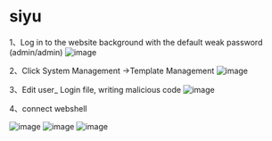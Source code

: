 # siyu
1、Log in to the website background with the default weak password (admin/admin)
![image](https://user-images.githubusercontent.com/52815221/193727021-5ad1808a-c6d2-484c-9092-8e47109e781e.png)

2、Click System Management ->Template Management
![image](https://user-images.githubusercontent.com/52815221/193727111-dc73e52e-3c07-48b9-ae80-517bd30230af.png)

3、Edit user_ Login file, writing malicious code 
![image](https://user-images.githubusercontent.com/52815221/193727231-6540f1db-af6f-457d-84dc-7c060eb509e1.png)

4、connect webshell

![image](https://user-images.githubusercontent.com/52815221/193727349-f65c5297-85b1-43f6-b30f-71b990fd7cda.png)
![image](https://user-images.githubusercontent.com/52815221/193727379-35d1603d-26c6-4d31-bab6-450da6e93071.png)
![image](https://user-images.githubusercontent.com/52815221/193727523-77fdbda8-4018-4e7f-b7ec-2ebfbf5c11a9.png)

